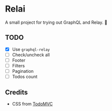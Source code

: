 # Relai

A small project for trying out GraphQL and Relay. :grapes:

## TODO

- [x] Use `graphql-relay`
- [ ] Check/uncheck all
- [ ] Footer
- [ ] Filters
- [ ] Pagination
- [ ] Todos count

## Credits

* CSS from [TodoMVC](https://github.com/tastejs/todomvc-app-css)
